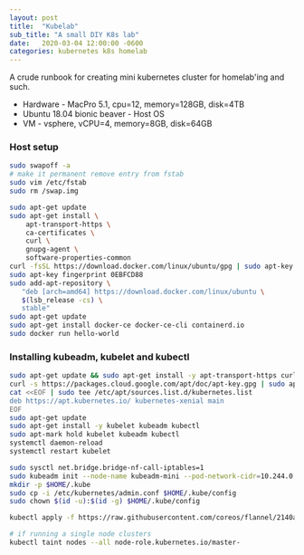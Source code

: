 ```yaml
---
layout: post
title:  "Kubelab"
sub_title: "A small DIY K8s lab"
date:   2020-03-04 12:00:00 -0600
categories: kubernetes k8s homelab
---
```


A crude runbook for creating mini kubernetes cluster for homelab'ing and such.

* Hardware - MacPro 5.1, cpu=12, memory=128GB, disk=4TB
* Ubuntu 18.04 bionic beaver - Host OS
* VM - vsphere, vCPU=4, memory=8GB, disk=64GB

### Host setup

```bash
sudo swapoff -a
# make it permanent remove entry from fstab
sudo vim /etc/fstab
sudo rm /swap.img

sudo apt-get update
sudo apt-get install \
    apt-transport-https \
    ca-certificates \
    curl \
    gnupg-agent \
    software-properties-common
curl -fsSL https://download.docker.com/linux/ubuntu/gpg | sudo apt-key add -
sudo apt-key fingerprint 0EBFCD88
sudo add-apt-repository \
   "deb [arch=amd64] https://download.docker.com/linux/ubuntu \
   $(lsb_release -cs) \
   stable"
sudo apt-get update   
sudo apt-get install docker-ce docker-ce-cli containerd.io
sudo docker run hello-world    
```

### Installing kubeadm, kubelet and kubectl

```bash
sudo apt-get update && sudo apt-get install -y apt-transport-https curl
curl -s https://packages.cloud.google.com/apt/doc/apt-key.gpg | sudo apt-key add -
cat <<EOF | sudo tee /etc/apt/sources.list.d/kubernetes.list
deb https://apt.kubernetes.io/ kubernetes-xenial main
EOF
sudo apt-get update
sudo apt-get install -y kubelet kubeadm kubectl
sudo apt-mark hold kubelet kubeadm kubectl
systemctl daemon-reload
systemctl restart kubelet

sudo sysctl net.bridge.bridge-nf-call-iptables=1
sudo kubeadm init --node-name kubeadm-mini --pod-network-cidr=10.244.0.0/16
mkdir -p $HOME/.kube
sudo cp -i /etc/kubernetes/admin.conf $HOME/.kube/config
sudo chown $(id -u):$(id -g) $HOME/.kube/config

kubectl apply -f https://raw.githubusercontent.com/coreos/flannel/2140ac876ef134e0ed5af15c65e414cf26827915/Documentation/kube-flannel.yml

# if running a single node clusters
kubectl taint nodes --all node-role.kubernetes.io/master-

```
